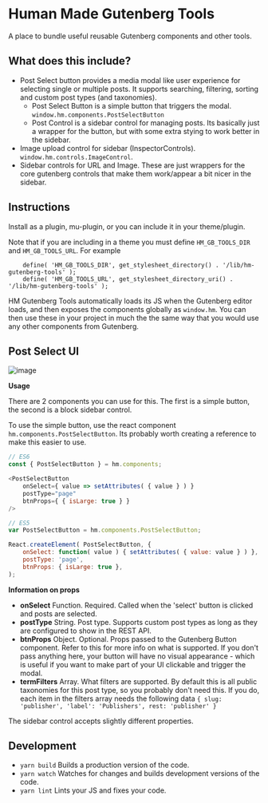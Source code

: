 Human Made Gutenberg Tools
==========================

A place to bundle useful reusable Gutenberg components and other tools.

## What does this include?

* Post Select button provides a media modal like user experience for selecting single or multiple posts. It supports searching, filtering, sorting and custom post types (and taxonomies).
  * Post Select Button is a simple button that triggers the modal. `window.hm.components.PostSelectButton`
  * Post Control is a sidebar control for managing posts. Its basically just a wrapper for the button, but with some extra stying to work better in the sidebar.
* Image upload control for sidebar (InspectorControls). `window.hm.controls.ImageControl`.
* Sidebar controls for URL and Image. These are just wrappers for the core gutenberg controls that make them work/appear a bit nicer in the sidebar.

## Instructions

Install as a plugin, mu-plugin, or you can include it in your theme/plugin. 

Note that if you are including in a theme you must define `HM_GB_TOOLS_DIR` and `HM_GB_TOOLS_URL`. For example

```
	define( 'HM_GB_TOOLS_DIR', get_stylesheet_directory() . '/lib/hm-gutenberg-tools' );
	define( 'HM_GB_TOOLS_URL', get_stylesheet_directory_uri() . '/lib/hm-gutenberg-tools' );
```

HM Gutenberg Tools automatically loads its JS when the Gutenberg editor loads, and then exposes the components globally as `window.hm`. You can then use these in your project in much the the same way that you would use any other components from Gutenberg.

## Post Select UI

![image](https://user-images.githubusercontent.com/494927/35505702-d334667e-04de-11e8-8afc-4e21b1f83138.png)

**Usage**

There are 2 components you can use for this. The first is a simple button, the second is a block sidebar control.

To use the simple button, use the react component `hm.components.PostSelectButton`. Its probably worth creating a reference to make this easier to use.

```js
// ES6
const { PostSelectButton } = hm.components;

<PostSelectButton 
    onSelect={ value => setAttributes( { value } ) }
    postType="page" 
    btnProps={ { isLarge: true } }
/>

// ES5
var PostSelectButton = hm.components.PostSelectButton;

React.createElement( PostSelectButton, {
    onSelect: function( value ) { setAttributes( { value: value } ) }, 
    postType: 'page',
    btnProps: { isLarge: true }, 
);
```

**Information on props**
* **onSelect** Function. Required. Called when the 'select' button is clicked and posts are selected.
* **postType** String. Post type. Supports custom post types as long as they are configured to show in the REST API. 
* **btnProps** Object. Optional. Props passed to the Gutenberg Button component. Refer to this for more info on what is supported. If you don't pass anything here, your button will have no visual appearance - which is useful if you want to make part of your UI clickable and trigger the modal. 
* **termFilters** Array. What filters are supported. By default this is all public taxonomies for this post type, so you probably don't need this. If you do, each item in the filters array needs the following data `{ slug: 'publisher', 'label': 'Publishers', rest: 'publisher' }`

The sidebar control accepts slightly different properties.

## Development

* `yarn build` Builds a production version of the code.
* `yarn watch` Watches for changes and builds development versions of the code.
* `yarn lint` Lints your JS and fixes your code.

